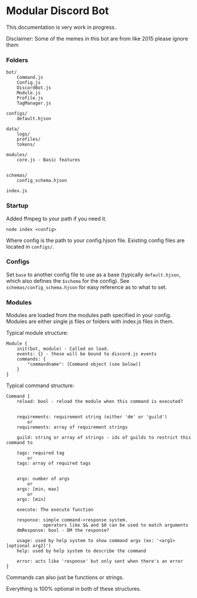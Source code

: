 # Modular Discord Bot
This documentation is very work in progress.

Disclaimer: Some of the memes in this bot are from like 2015 please ignore them
### Folders

```
bot/
    Command.js
    Config.js
    DiscordBot.js
    Module.js
    Profile.js
    TagManager.js

configs/
    default.hjson

data/
    logs/
    profiles/
    tokens/

modules/
    core.js - Basic features


schemas/
    config_schema.hjson

index.js
```

### Startup
Added ffmpeg to your path if you need it.
```
node index <config>
```

Where config is the path to your config.hjson file. Existing config files are located in `configs/`.

### Configs

Set `base` to another config file to use as a base (typically `default.hjson`, which also defines the `$schema` for the config).
See `schemas/config_schema.hjson` for easy reference as to what to set.

### Modules

Modules are loaded from the modules path specified in your config. Modules are either single js files or folders with index.js files in them.

Typical module structure:

```
Module {
    init(bot, module) - Called on load.
    events: {} - these will be bound to discord.js events
    commands: {
        "commandname": [Command object (see below)]
    }
}
```

Typical command structure:

```
Command {
    reload: bool - reload the module when this command is executed?


    requirements: requirement string (either 'dm' or 'guild')
        or
    requirements: array of requirement strings

    guild: string or array of strings - ids of guilds to restrict this command to 

    tags: required tag
        or
    tags: array of required tags


    args: number of args
        or
    args: [min, max]
        or
    args: [min]

    execute: The execute function

    response: simple command->response system.
              operators like $& and $0 can be used to match arguments
    dmResponse: bool - DM the response?

    usage: used by help system to show command args (ex: '<arg1> [optional arg2]')
    help: used by help system to describe the command

    error: acts like 'response' but only sent when there's an error
}
```
Commands can also just be functions or strings.

Everything is 100% optional in both of these structures.
